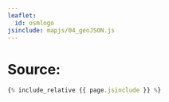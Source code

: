 ```yaml
---
leaflet:
  id: osmlogo
jsinclude: mapjs/04_geoJSON.js
---
```

# Source:

```javascript
{% include_relative {{ page.jsinclude }} %}
```
